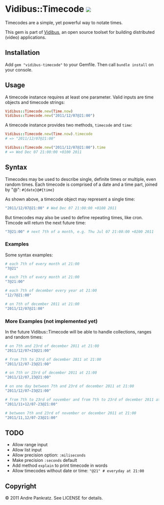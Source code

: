 # Vidibus::Timecode [![](http://travis-ci.org/vidibus/vidibus-timecode.png)](http://travis-ci.org/vidibus/vidibus-timecode)

Timecodes are a simple, yet powerful way to notate times.

This gem is part of [Vidibus](http://vidibus.org), an open source toolset for building distributed (video) applications.


## Installation

Add `gem "vidibus-timecode"` to your Gemfile. Then call `bundle install` on your console.


## Usage

A timecode instance requires at least one parameter. Valid inputs are time objects and timecode strings:

```ruby
Vidibus::Timecode.new(Time.now)
Vidibus::Timecode.new("2011/12/07@21:00")
```

A timecode instance provides two methods, `timecode` and `time`:

```ruby
Vidibus::Timecode.new(Time.now).timecode
# => "2011/12/07@21:00"

Vidibus::Timecode.new("2011/12/07@21:00").time
# => Wed Dec 07 21:00:00 +0100 2011
```


## Syntax

Timecodes may be used to describe single, definite times or multiple, even random times. Each timecode is
comprised of a date and a time part, joined by "@": `#{date}@#{time}`

As shown above, a timecode object may represent a single time:

```ruby
"2011/12/07@21:00" # Wed Dec 07 21:00:00 +0100 2011
```

But timecodes may also be used to define repeating times, like cron. Timcode will return the next future time:

```ruby
"7@21:00" # next 7th of a month, e.g. Thu Jul 07 21:00:00 +0200 2011
```


### Examples

Some syntax examples:

```ruby
# each 7th of every month at 21:00
"7@21"

# each 7th of every month at 21:00
"7@21:00"

# each 7th of december every year at 21:00
"12/7@21:00"

# on 7th of december 2011 at 21:00
"2011/12/07@21:00"
```


### More Examples (not implemented yet)

In the future Vidibus::Timecode will be able to handle collections, ranges and random times:

```ruby
# on 7th and 23rd of december 2011 at 21:00
"2011/12/07+23@21:00"

# from 7th to 23rd of december 2011 at 21:00
"2011/12/07-23@21:00"

# on 7th or 23rd of december 2011 at 21:00
"2011/12/07,23@21:00"

# on one day between 7th and 23rd of december 2011 at 21:00
"2011/12/07~23@21:00"

# from 7th to 23rd of november and from 7th to 23rd of december 2011 at 21:00
"2011/11+12/07-23@21:00"

# between 7th and 23rd of november or december 2011 at 21:00
"2011/11,12/07-23@21:00"
```


## TODO

* Allow range input
* Allow list input
* Allow precision option: `:miliseconds`
* Make precision `:seconds` default
* Add method `explain` to print timecode in words
* Allow timecodes without date or time: `"@21" # everyday at 21:00`


## Copyright

&copy; 2011 Andre Pankratz. See LICENSE for details.

